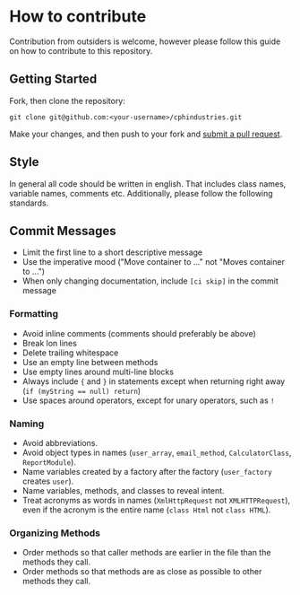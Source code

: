# How to contribute

Contribution from outsiders is welcome, however please follow this guide on how to contribute to this repository.

## Getting Started

Fork, then clone the repository:

```
git clone git@github.com:<your-username>/cphindustries.git
```

Make your changes, and then push to your fork and [submit a pull request](https://github.com/hold17/cphindustries/compare).

## Style

In general all code should be written in english. That includes class names, variable names, comments etc. Additionally, please follow the following standards.

## Commit Messages

* Limit the first line to a short descriptive message
* Use the imperative mood ("Move container to ..." not "Moves container to ...")
* When only changing documentation, include `[ci skip]` in the commit message

### Formatting

* Avoid inline comments (comments should preferably be above)
* Break lon lines
* Delete trailing whitespace
* Use an empty line between methods
* Use empty lines around multi-line blocks
* Always include `{` and `}` in statements except when returning right away (`if (myString == null) return`)
* Use spaces around operators, except for unary operators, such as `!`

### Naming

* Avoid abbreviations.
* Avoid object types in names (`user_array`, `email_method`, `CalculatorClass`, `ReportModule`).
* Name variables created by a factory after the factory (`user_factory` creates `user`).
* Name variables, methods, and classes to reveal intent.
* Treat acronyms as words in names (`XmlHttpRequest` not `XMLHTTPRequest`), even if the acronym is the entire name (`class Html` not `class HTML`).

### Organizing Methods

* Order methods so that caller methods are earlier in the file than the methods they call.
* Order methods so that methods are as close as possible to other methods they call.
